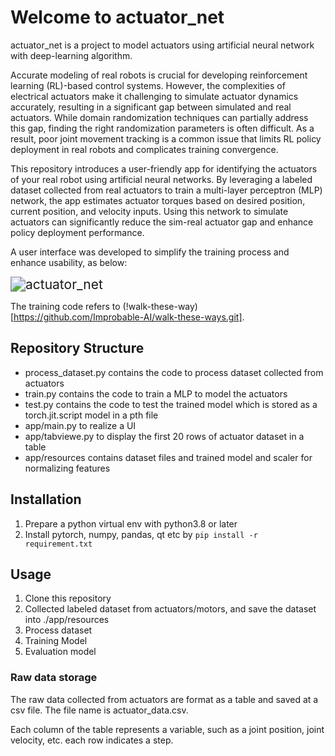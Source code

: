 # Welcome to actuator_net 

actuator_net is a project to model actuators using  artificial neural network with deep-learning algorithm.


Accurate modeling of real robots is crucial for developing reinforcement learning (RL)-based control systems. However, the complexities of electrical actuators make it challenging to simulate actuator dynamics accurately, resulting in a significant gap between simulated and real actuators. While domain randomization techniques can partially address this gap, finding the right randomization parameters is often difficult. As a result, poor joint movement tracking is a common issue that limits RL policy deployment in real robots and complicates training convergence.

This repository introduces a user-friendly app for identifying the actuators of your real robot using artificial neural networks. By leveraging a labeled dataset collected from real actuators to train a multi-layer perceptron (MLP) network, the app estimates actuator torques based on desired position, current position, and velocity inputs. Using this network to simulate actuators can significantly reduce the sim-real actuator gap and enhance policy deployment performance. 


A user interface was developed to simplify the training process and enhance usability, as below:



<img src="./docs/actuator_net.gif" alt="actuator_net" style="zoom:150%;" />




The training code refers to (!walk-these-way)[https://github.com/Improbable-AI/walk-these-ways.git].




## Repository Structure

- process_dataset.py contains the code to process dataset collected from actuators
- train.py contains the code to train a MLP to model the actuators
- test.py contains the code to test the trained model which is stored as a torch.jit.script model in a pth file
- app/main.py to realize a UI 
- app/tabviewe.py to display the first 20 rows of actuator dataset in a table
- app/resources contains dataset files and trained model and scaler for normalizing features

## Installation

1. Prepare a python virtual env with python3.8 or later
2. Install pytorch, numpy, pandas, qt etc by `pip install -r requirement.txt`



## Usage

1. Clone this repository
2. Collected labeled dataset from actuators/motors, and save the dataset into ./app/resources
3. Process dataset
4. Training Model
5. Evaluation model



### Raw data storage

The raw data collected from actuators are format as a table and saved at a csv file. The file name is actuator_data.csv.

Each column of the table represents a variable, such as a joint position, joint velocity, etc. each row indicates a step. 





